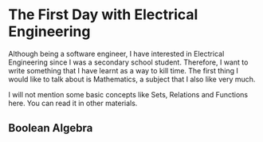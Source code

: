 # The First Day with Electrical Engineering

Although being a software engineer, I have interested in Electrical Engineering since I was a secondary school student. Therefore, I want to write something that I have learnt as a way to kill time. The first thing I would like to talk about is Mathematics, a subject that I also like very much.

I will not mention some basic concepts like Sets, Relations and Functions here. You can read it in other materials.

## Boolean Algebra





